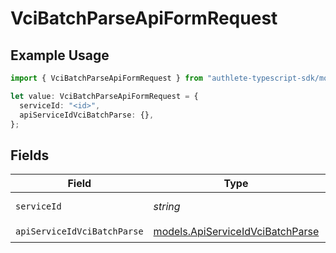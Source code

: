 # VciBatchParseApiFormRequest

## Example Usage

```typescript
import { VciBatchParseApiFormRequest } from "authlete-typescript-sdk/models/operations";

let value: VciBatchParseApiFormRequest = {
  serviceId: "<id>",
  apiServiceIdVciBatchParse: {},
};
```

## Fields

| Field                                                                         | Type                                                                          | Required                                                                      | Description                                                                   |
| ----------------------------------------------------------------------------- | ----------------------------------------------------------------------------- | ----------------------------------------------------------------------------- | ----------------------------------------------------------------------------- |
| `serviceId`                                                                   | *string*                                                                      | :heavy_check_mark:                                                            | A service ID.                                                                 |
| `apiServiceIdVciBatchParse`                                                   | [models.ApiServiceIdVciBatchParse](../../models/apiserviceidvcibatchparse.md) | :heavy_check_mark:                                                            | N/A                                                                           |